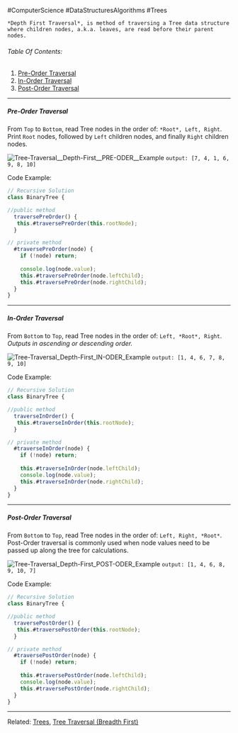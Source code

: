 #ComputerScience #DataStructuresAlgorithms #Trees 

```ad-summary
*Depth First Traversal*, is method of traversing a Tree data structure where children nodes, a.k.a. leaves, are read before their parent nodes.
```

###### Table Of Contents:
1. [Pre-Order Traversal](#Pre-Order%20Traversal)
2. [In-Order Traversal](#In-Order%20Traversal)
3. [Post-Order Traversal](#Post-Order%20Traversal)

---

##### Pre-Order Traversal
From `Top` to `Bottom`, read Tree nodes in the order of: `*Root*, Left, Right`.
Print `Root` nodes, followed by `Left` children nodes, and finally `Right` children nodes.

![Tree-Traversal__Depth-First__PRE-ODER__Example](Tree-Traversal_Depth-First_PRE-ODER_Example.png)
`output: [7, 4, 1, 6, 9, 8, 10]`

Code Example:
```javascript 
// Recursive Solution
class BinaryTree {

//public method
  traversePreOrder() {
   this.#traversePreOrder(this.rootNode);
  }

// private method
  #traversePreOrder(node) {
    if (!node) return;
    
    console.log(node.value);
    this.#traversePreOrder(node.leftChild);
    this.#traversePreOrder(node.rightChild);
  }
}
```


---

##### In-Order Traversal
From `Bottom` to `Top`, read Tree nodes in the order of: `Left, *Root*, Right`. *Outputs in ascending or descending order.* 

![Tree-Traversal_Depth-First_IN-ODER_Example](Tree-Traversal_Depth-First_IN-ODER_Example.png)
`output: [1, 4, 6, 7, 8, 9, 10]`

Code Example:
```javascript 
// Recursive Solution
class BinaryTree {

//public method
  traverseInOrder() {
   this.#traverseInOrder(this.rootNode);
  }

// private method
  #traverseInOrder(node) {
    if (!node) return;
    
    this.#traverseInOrder(node.leftChild);
    console.log(node.value);
    this.#traverseInOrder(node.rightChild);
  }
}
```


---

##### Post-Order Traversal
From `Bottom` to `Top`, read Tree nodes in the order of: `Left, Right, *Root*`. Post-Order traversal is commonly used when node values need to be passed up along the tree for calculations.


![Tree-Traversal_Depth-First_POST-ODER_Example](Tree-Traversal_Depth-First_POST-ODER_Example.png)
`output: [1, 4, 6, 8, 9, 10, 7]`

Code Example:
```javascript 
// Recursive Solution
class BinaryTree {

//public method
  traversePostOrder() {
   this.#traversePostOrder(this.rootNode);
  }

// private method
  #traversePostOrder(node) {
    if (!node) return;
    
    this.#traversePostOrder(node.leftChild);
    console.log(node.value);
    this.#traversePostOrder(node.rightChild);
  }
}
```


---
Related: [Trees](Trees.md), [Tree Traversal (Breadth First)](Tree%20Traversal%20(Breadth%20First).md)
